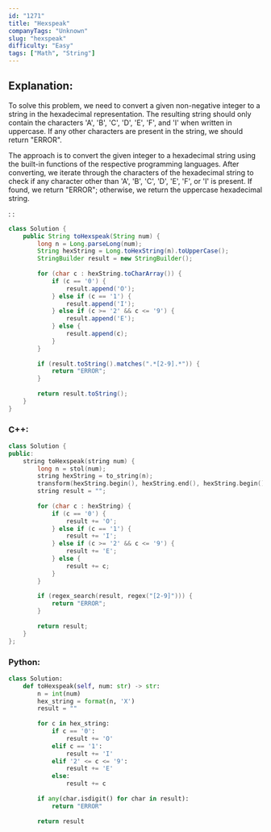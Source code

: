 ```yaml
---
id: "1271"
title: "Hexspeak"
companyTags: "Unknown"
slug: "hexspeak"
difficulty: "Easy"
tags: ["Math", "String"]
---
```


## Explanation:
To solve this problem, we need to convert a given non-negative integer to a string in the hexadecimal representation. The resulting string should only contain the characters 'A', 'B', 'C', 'D', 'E', 'F', and 'I' when written in uppercase. If any other characters are present in the string, we should return "ERROR".

The approach is to convert the given integer to a hexadecimal string using the built-in functions of the respective programming languages. After converting, we iterate through the characters of the hexadecimal string to check if any character other than 'A', 'B', 'C', 'D', 'E', 'F', or 'I' is present. If found, we return "ERROR"; otherwise, we return the uppercase hexadecimal string.

:
:
```java
class Solution {
    public String toHexspeak(String num) {
        long n = Long.parseLong(num);
        String hexString = Long.toHexString(n).toUpperCase();
        StringBuilder result = new StringBuilder();
        
        for (char c : hexString.toCharArray()) {
            if (c == '0') {
                result.append('O');
            } else if (c == '1') {
                result.append('I');
            } else if (c >= '2' && c <= '9') {
                result.append('E');
            } else {
                result.append(c);
            }
        }
        
        if (result.toString().matches(".*[2-9].*")) {
            return "ERROR";
        }
        
        return result.toString();
    }
}
```

### C++:
```cpp
class Solution {
public:
    string toHexspeak(string num) {
        long n = stol(num);
        string hexString = to_string(n);
        transform(hexString.begin(), hexString.end(), hexString.begin(), ::toupper);
        string result = "";
        
        for (char c : hexString) {
            if (c == '0') {
                result += 'O';
            } else if (c == '1') {
                result += 'I';
            } else if (c >= '2' && c <= '9') {
                result += 'E';
            } else {
                result += c;
            }
        }
        
        if (regex_search(result, regex("[2-9]"))) {
            return "ERROR";
        }
        
        return result;
    }
};
```

### Python:
```python
class Solution:
    def toHexspeak(self, num: str) -> str:
        n = int(num)
        hex_string = format(n, 'X')
        result = ""
        
        for c in hex_string:
            if c == '0':
                result += 'O'
            elif c == '1':
                result += 'I'
            elif '2' <= c <= '9':
                result += 'E'
            else:
                result += c
        
        if any(char.isdigit() for char in result):
            return "ERROR"
        
        return result
```